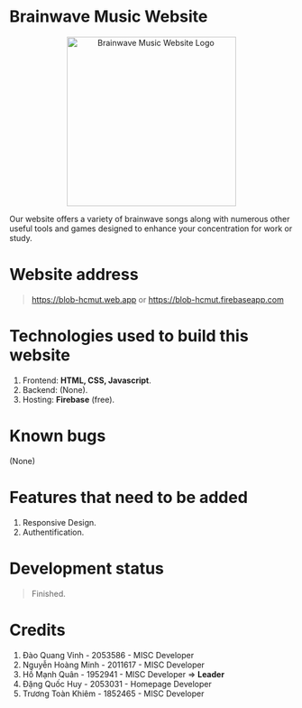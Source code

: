 # Brainwave Music Website

<div align="center">
  <img src="https://blob-hcmut.web.app/en/icon/favicon.ico" alt="Brainwave Music Website Logo" width="300" style="">
</div>

Our website offers a variety of brainwave songs along with numerous other useful tools and games designed to enhance your concentration for work or study.
# Website address
> https://blob-hcmut.web.app or https://blob-hcmut.firebaseapp.com
# Technologies used to build this website
1. Frontend: <b>HTML, CSS, Javascript</b>.
2. Backend: (None).
3. Hosting: <b>Firebase</b> (free).
# Known bugs
(None)
# Features that need to be added
1. Responsive Design.
2. Authentification.
# Development status
> Finished.

# Credits
1. Đào Quang Vinh - 2053586 - MISC Developer
2. Nguyễn Hoàng Minh - 2011617 - MISC Developer
3. Hồ Mạnh Quân - 1952941 - MISC Developer => <b>Leader</b>
4. Đặng Quốc Huy - 2053031 - Homepage Developer
5. Trương Toàn Khiêm - 1852465 - MISC Developer
